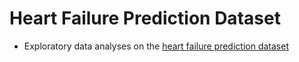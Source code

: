# Heart Failure Prediction Dataset
- Exploratory data analyses on the [heart failure prediction dataset](https://www.kaggle.com/datasets/fedesoriano/heart-failure-prediction/code)